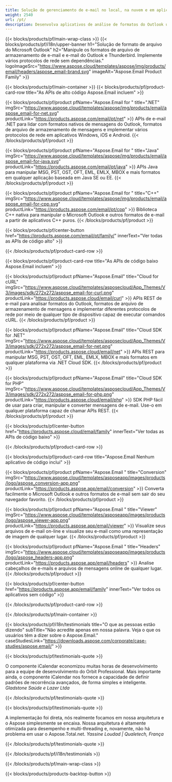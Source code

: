 ```yaml
---
title: Solução de gerenciamento de e-mail no local, na nuvem e em aplicativos 
weight: 2540
url: /pt/
description: Desenvolva aplicativos de análise de formatos do Outlook usando APIs no local ou na nuvem, ou simplesmente use aplicativos de plataforma cruzada para visualizar, comparar, inspecionar ou converter formatos do Microsoft Outlook.
---
```


{{< blocks/products/pf/main-wrap-class >}}
{{< blocks/products/pf/i18n/upper-banner h1="Solução de formato de arquivo do Microsoft Outlook" h2="Manipule os formatos de arquivo de armazenamento de e-mail e e-mail do Outlook e Thunderbird. Implemente vários protocolos de rede sem dependências." logoImageSrc="https://www.aspose.cloud/templates/aspose/img/products/email/headers/aspose_email-brand.svg" imageAlt="Aspose.Email Product Family" >}}

{{< blocks/products/pf/main-container >}}
{{< blocks/products/pf/product-card-row title="As APIs de alto código Aspose.Email incluem" >}}

{{< blocks/products/pf/product pfName="Aspose.Email for " title=".NET" imgSrc="https://www.aspose.cloud/templates/aspose/img/products/email/aspose_email-for-net.svg" productLink="https://products.aspose.com/email/pt/net" >}}
APIs de e-mail .NET para lidar com formatos nativos de mensagens do Outlook, formatos de arquivo de armazenamento de mensagens e implementar vários protocolos de rede em aplicativos Windows, iOS e Android.
{{< /blocks/products/pf/product >}}

{{< blocks/products/pf/product pfName="Aspose.Email for " title="Java" imgSrc="https://www.aspose.cloud/templates/aspose/img/products/email/aspose_email-for-java.svg" productLink="https://products.aspose.com/email/pt/java" >}}
APIs Java para manipular MSG, PST, OST, OFT, EML, EMLX, MBOX e mais formatos em qualquer aplicação baseada em Java SE ou EE.
{{< /blocks/products/pf/product >}}

{{< blocks/products/pf/product pfName="Aspose.Email for " title="C++" imgSrc="https://www.aspose.cloud/templates/aspose/img/products/email/aspose_email-for-cpp.svg" productLink="https://products.aspose.com/email/pt/cpp" >}}
Biblioteca C++ nativa para manipular o Microsoft Outlook e outros formatos de e-mail a partir de aplicativos C++ puros.
{{< /blocks/products/pf/product >}}

{{< blocks/products/pf/center-button href="https://products.aspose.com/email/pt/family/" innerText="Ver todas as APIs de código alto" >}}

{{< /blocks/products/pf/product-card-row >}}

{{< blocks/products/pf/product-card-row title="As APIs de código baixo Aspose.Email incluem" >}}

{{< blocks/products/pf/product pfName="Aspose.Email" title="Cloud for cURL" imgSrc="https://www.aspose.cloud/templates/asposecloud/App_Themes/V3/images/sdk/272x272/aspose_email-for-curl.png" productLink="https://products.aspose.cloud/email/curl" >}}
APIs REST de e-mail para analisar formatos do Outlook, formatos de arquivo de armazenamento de mensagens e implementar diferentes protocolos de rede por meio de qualquer tipo de dispositivo capaz de executar comandos cURL.
{{< /blocks/products/pf/product >}}

{{< blocks/products/pf/product pfName="Aspose.Email" title="Cloud SDK for .NET" imgSrc="https://www.aspose.cloud/templates/asposecloud/App_Themes/V3/images/sdk/272x272/aspose_email-for-net.png" productLink="https://products.aspose.cloud/email/net" >}}
APIs REST para manipular MSG, PST, OST, OFT, EML, EMLX, MBOX e mais formatos em qualquer plataforma via .NET Cloud SDK.
{{< /blocks/products/pf/product >}}

{{< blocks/products/pf/product pfName="Aspose.Email" title="Cloud SDK for PHP" imgSrc="https://www.aspose.cloud/templates/asposecloud/App_Themes/V3/images/sdk/272x272/aspose_email-for-php.png" productLink="https://products.aspose.cloud/email/php" >}}
SDK PHP fácil de usar para criar, manipular e converter mensagens de e-mail. Use-o em qualquer plataforma capaz de chamar APIs REST.
{{< /blocks/products/pf/product >}}

{{< blocks/products/pf/center-button href="https://products.aspose.cloud/email/family" innerText="Ver todas as APIs de código baixo" >}}

{{< /blocks/products/pf/product-card-row >}}

{{< blocks/products/pf/product-card-row title="Aspose.Email Nenhum aplicativo de código inclui" >}}

{{< blocks/products/pf/product pfName="Aspose.Email " title="Conversion" imgSrc="https://www.aspose.cloud/templates/asposeapp/images/products/logo/aspose_conversion-app.png" productLink="https://products.aspose.app/email/conversion" >}}
Converta facilmente o Microsoft Outlook e outros formatos de e-mail sem sair do seu navegador favorito.
{{< /blocks/products/pf/product >}}

{{< blocks/products/pf/product pfName="Aspose.Email " title="Viewer" imgSrc="https://www.aspose.cloud/templates/asposeapp/images/products/logo/aspose_viewer-app.png" productLink="https://products.aspose.app/email/viewer" >}}
Visualize seus arquivos de e-mail on-line e visualize seu e-mail como uma representação de imagem de qualquer lugar. 
{{< /blocks/products/pf/product >}}

{{< blocks/products/pf/product pfName="Aspose.Email " title="Headers" imgSrc="https://www.aspose.cloud/templates/asposeapp/images/products/logo/aspose_headers-app.png" productLink="https://products.aspose.app/email/headers" >}}
Analise cabeçalhos de e-mails e arquivos de mensagens online de qualquer lugar.
{{< /blocks/products/pf/product >}}

{{< blocks/products/pf/center-button href="https://products.aspose.app/email/family" innerText="Ver todos os aplicativos sem código" >}}

{{< /blocks/products/pf/product-card-row >}}

{{< /blocks/products/pf/main-container >}}

{{< blocks/products/pf/i18n/testimonials title="O que as pessoas estão dizendo" subTitle="Não acredite apenas em nossa palavra. Veja o que os usuários têm a dizer sobre o Aspose.Email." caseStudiesLink="https://downloads.aspose.com/corporate/case-studies/aspose.email/" >}}

{{< blocks/products/pf/testimonials-quote >}}
<p class="first">
 O componente iCalendar economizou muitas horas de desenvolvimento para a equipe de desenvolvimento do Orbit Professional. Mais importante ainda, o componente iCalendar nos fornece a capacidade de definir padrões de recorrência avançados, de forma simples e inteligente.
 <em>
  Gladstone Saúde e Lazer Ltda
 </em>
</p>

{{< /blocks/products/pf/testimonials-quote >}}

{{< blocks/products/pf/testimonials-quote >}}
<p class="second">
 A implementação foi direta, nós realmente focamos em nossa arquitetura e o Aspose simplesmente se encaixa. Nossa arquitetura é altamente otimizada para desempenho e multi-threading e, novamente, não há problema em usar o Aspose.Total.net.
 <em>
  Yassine Loudad | Qualetech, França
 </em>
</p>

{{< /blocks/products/pf/testimonials-quote >}}

{{< /blocks/products/pf/i18n/testimonials >}}

{{< /blocks/products/pf/main-wrap-class >}}

{{< blocks/products/products-backtop-button >}}